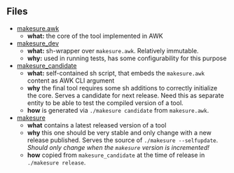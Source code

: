## Files

- [makesure.awk](../makesure.awk) 
  - **what:** the core of the tool implemented in AWK
- [makesure_dev](../makesure_dev) 
  - **what:** sh-wrapper over `makesure.awk`. Relatively immutable. 
  - **why:** used in running tests, has some configurability for this purpose
- [makesure_candidate](../makesure_candidate)
  - **what:** self-contained sh script, that embeds the `makesure.awk` content as AWK CLI argument
  - **why** the final tool requires some sh additions to correctly initialize the core. Serves a candidate for next release. Need this as separate entity to be able to test the compiled version of a tool.
  - **how** is generated via `./makesure candidate` from `makesure.awk`.
- [makesure](../makesure)
  - **what** contains a latest released version of a tool
  - **why** this one should be very stable and only change with a new release published. Serves the source of `./makesure --selfupdate`. *Should only change when the `makesure` version is incremented!*
  - **how** copied from `makesure_candidate` at the time of release in `./makesure release`.
